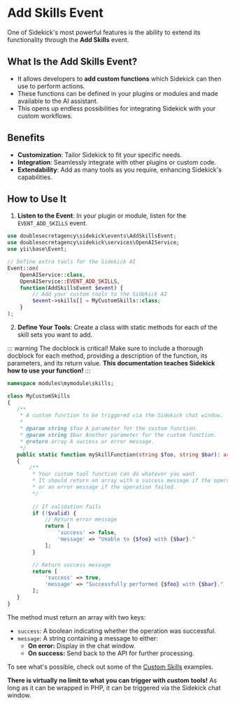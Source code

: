 # Add Skills Event

One of Sidekick's most powerful features is the ability to extend its functionality through the **Add Skills** event.

## What Is the Add Skills Event?

- It allows developers to **add custom functions** which Sidekick can then use to perform actions.
- These functions can be defined in your plugins or modules and made available to the AI assistant.
- This opens up endless possibilities for integrating Sidekick with your custom workflows.

## Benefits

- **Customization**: Tailor Sidekick to fit your specific needs.
- **Integration**: Seamlessly integrate with other plugins or custom code.
- **Extendability**: Add as many tools as you require, enhancing Sidekick's capabilities.

## How to Use It

1. **Listen to the Event**: In your plugin or module, listen for the `EVENT_ADD_SKILLS` event.

```php
use doublesecretagency\sidekick\events\AddSkillsEvent;
use doublesecretagency\sidekick\services\OpenAIService;
use yii\base\Event;

// Define extra tools for the Sidekick AI
Event::on(
    OpenAIService::class,
    OpenAIService::EVENT_ADD_SKILLS,
    function(AddSkillsEvent $event) {
        // Add your custom tools to the Sidekick AI
        $event->skills[] = MyCustomSkills::class;
    }
);
```

2. **Define Your Tools**: Create a class with static methods for each of the skill sets you want to add.

::: warning The docblock is critical!
Make sure to include a thorough docblock for each method, providing a description of the function, its parameters, and its return value. **This documentation teaches Sidekick how to use your function!**
:::

```php
namespace modules\mymodule\skills;

class MyCustomSkills
{
   /**
    * A custom function to be triggered via the Sidekick chat window.
    *
    * @param string $foo A parameter for the custom function.
    * @param string $bar Another parameter for the custom function.
    * @return array A success or error message.
    */
   public static function mySkillFunction(string $foo, string $bar): array
   {
       /**
        * Your custom tool function can do whatever you want.
        * It should return an array with a success message if the operation was successful,
        * or an error message if the operation failed.
        */
       
        // If validation fails
        if (!$valid) {
            // Return error message
            return [
                'success' => false,
                'message' => "Unable to {$foo} with {$bar}."
            ];
        }

        // Return success message
        return [
            'success' => true,
            'message' => "Successfully performed {$foo} with {$bar}."
        ];
   }
}
```

The method must return an array with two keys:
- `success`: A boolean indicating whether the operation was successful.
- `message`: A string containing a message to either:
  - **On error:** Display in the chat window. 
  - **On success:** Send back to the API for further processing.

To see what's possible, check out some of the [Custom Skills](/examples/) examples.

**There is virtually no limit to what you can trigger with custom tools!** As long as it can be wrapped in PHP, it can be triggered via the Sidekick chat window.
